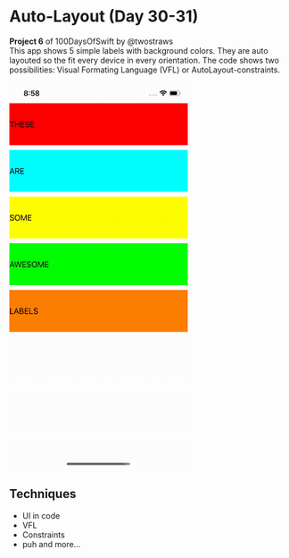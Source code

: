 # Auto-Layout (Day 30-31)
**Project 6** of 100DaysOfSwift by @twostraws \
This app shows 5 simple labels with background colors. They are auto layouted so the fit every device in every orientation.
The code shows two possibilities: Visual Formating Language (VFL) or AutoLayout-constraints.

![Auto Layout](images/AutoLayout.gif "Auto Layout")

## Techniques
- UI in code
- VFL
- Constraints
- puh
and more...

